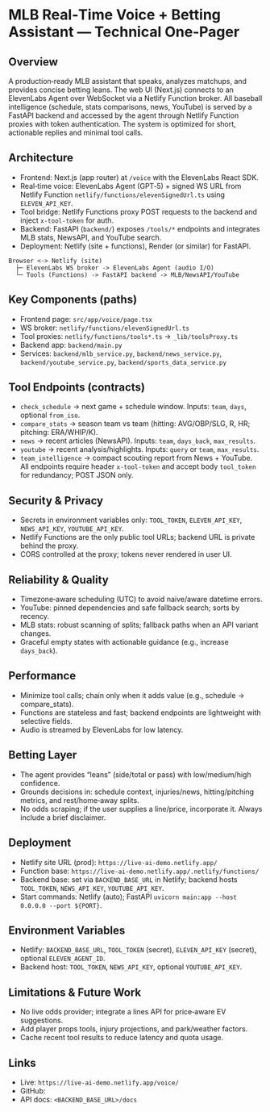 # MLB Real‑Time Voice + Betting Assistant — Technical One‑Pager

## Overview
A production‑ready MLB assistant that speaks, analyzes matchups, and provides concise betting leans. The web UI (Next.js) connects to an ElevenLabs Agent over WebSocket via a Netlify Function broker. All baseball intelligence (schedule, stats comparisons, news, YouTube) is served by a FastAPI backend and accessed by the agent through Netlify Function proxies with token authentication. The system is optimized for short, actionable replies and minimal tool calls.

## Architecture
- Frontend: Next.js (app router) at `/voice` with the ElevenLabs React SDK.
- Real‑time voice: ElevenLabs Agent (GPT‑5) + signed WS URL from Netlify Function `netlify/functions/elevenSignedUrl.ts` using `ELEVEN_API_KEY`.
- Tool bridge: Netlify Functions proxy POST requests to the backend and inject `x-tool-token` for auth.
- Backend: FastAPI (`backend/`) exposes `/tools/*` endpoints and integrates MLB stats, NewsAPI, and YouTube search.
- Deployment: Netlify (site + functions), Render (or similar) for FastAPI.

```
Browser <-> Netlify (site)
  ├─ ElevenLabs WS broker -> ElevenLabs Agent (audio I/O)
  └─ Tools (Functions) -> FastAPI backend -> MLB/NewsAPI/YouTube
```

## Key Components (paths)
- Frontend page: `src/app/voice/page.tsx`
- WS broker: `netlify/functions/elevenSignedUrl.ts`
- Tool proxies: `netlify/functions/tools*.ts` → `_lib/toolsProxy.ts`
- Backend app: `backend/main.py`
- Services: `backend/mlb_service.py`, `backend/news_service.py`, `backend/youtube_service.py`, `backend/sports_data_service.py`

## Tool Endpoints (contracts)
- `check_schedule` → next game + schedule window. Inputs: `team`, `days`, optional `from_iso`.
- `compare_stats` → season team vs team (hitting: AVG/OBP/SLG, R, HR; pitching: ERA/WHIP/K).
- `news` → recent articles (NewsAPI). Inputs: `team`, `days_back`, `max_results`.
- `youtube` → recent analysis/highlights. Inputs: `query` or `team`, `max_results`.
- `team_intelligence` → compact scouting report from News + YouTube.
All endpoints require header `x-tool-token` and accept body `tool_token` for redundancy; POST JSON only.

## Security & Privacy
- Secrets in environment variables only: `TOOL_TOKEN`, `ELEVEN_API_KEY`, `NEWS_API_KEY`, `YOUTUBE_API_KEY`.
- Netlify Functions are the only public tool URLs; backend URL is private behind the proxy.
- CORS controlled at the proxy; tokens never rendered in user UI.

## Reliability & Quality
- Timezone‑aware scheduling (UTC) to avoid naive/aware datetime errors.
- YouTube: pinned dependencies and safe fallback search; sorts by recency.
- MLB stats: robust scanning of splits; fallback paths when an API variant changes.
- Graceful empty states with actionable guidance (e.g., increase `days_back`).

## Performance
- Minimize tool calls; chain only when it adds value (e.g., schedule → compare_stats).
- Functions are stateless and fast; backend endpoints are lightweight with selective fields.
- Audio is streamed by ElevenLabs for low latency.

## Betting Layer
- The agent provides “leans” (side/total or pass) with low/medium/high confidence.
- Grounds decisions in: schedule context, injuries/news, hitting/pitching metrics, and rest/home‑away splits.
- No odds scraping; if the user supplies a line/price, incorporate it. Always include a brief disclaimer.

## Deployment
- Netlify site URL (prod): `https://live-ai-demo.netlify.app/`
- Function base: `https://live-ai-demo.netlify.app/.netlify/functions/`
- Backend base: set via `BACKEND_BASE_URL` in Netlify; backend hosts `TOOL_TOKEN`, `NEWS_API_KEY`, `YOUTUBE_API_KEY`.
- Start commands: Netlify (auto); FastAPI `uvicorn main:app --host 0.0.0.0 --port ${PORT}`.

## Environment Variables
- Netlify: `BACKEND_BASE_URL`, `TOOL_TOKEN` (secret), `ELEVEN_API_KEY` (secret), optional `ELEVEN_AGENT_ID`.
- Backend host: `TOOL_TOKEN`, `NEWS_API_KEY`, optional `YOUTUBE_API_KEY`.

## Limitations & Future Work
- No live odds provider; integrate a lines API for price‑aware EV suggestions.
- Add player props tools, injury projections, and park/weather factors.
- Cache recent tool results to reduce latency and quota usage.

## Links
- Live: `https://live-ai-demo.netlify.app/voice/`
- GitHub: <repo URL>
- API docs: `<BACKEND_BASE_URL>/docs`
